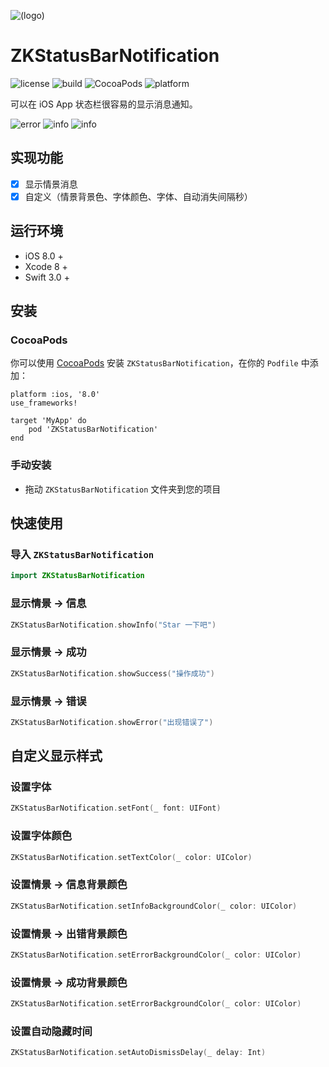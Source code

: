 ![(logo)](https://raw.githubusercontent.com/WangWenzhuang/ZKStatusBarNotification/master/image/logo.png)

# ZKStatusBarNotification

![license](https://img.shields.io/badge/license-MIT-brightgreen.svg)
![build](https://travis-ci.org/WangWenzhuang/ZKStatusBarNotification.svg?branch=master)
![CocoaPods](https://img.shields.io/badge/pod-v1.2-brightgreen.svg)
![platform](https://img.shields.io/badge/platform-iOS-brightgreen.svg)

可以在 iOS App 状态栏很容易的显示消息通知。

![error](https://raw.githubusercontent.com/WangWenzhuang/ZKStatusBarNotification/master/image/error.jpeg)
![info](https://raw.githubusercontent.com/WangWenzhuang/ZKStatusBarNotification/master/image/info.jpeg)
![info](https://raw.githubusercontent.com/WangWenzhuang/ZKStatusBarNotification/master/image/success.jpeg)

## 实现功能

- [x] 显示情景消息
- [x] 自定义（情景背景色、字体颜色、字体、自动消失间隔秒）

## 运行环境

* iOS 8.0 +
* Xcode 8 +
* Swift 3.0 +

## 安装

### CocoaPods

你可以使用 [CocoaPods](http://cocoapods.org/) 安装 `ZKStatusBarNotification`，在你的 `Podfile` 中添加：

```ogdl
platform :ios, '8.0'
use_frameworks!

target 'MyApp' do
    pod 'ZKStatusBarNotification'
end
```
### 手动安装

* 拖动 `ZKStatusBarNotification` 文件夹到您的项目

## 快速使用

### 导入 `ZKStatusBarNotification`

```swift
import ZKStatusBarNotification
```

### 显示情景 -> 信息

```swift
ZKStatusBarNotification.showInfo("Star 一下吧")
```

### 显示情景 -> 成功

```swift
ZKStatusBarNotification.showSuccess("操作成功")
```

### 显示情景 -> 错误

```swift
ZKStatusBarNotification.showError("出现错误了")
```

## 自定义显示样式

### 设置字体

```swift
ZKStatusBarNotification.setFont(_ font: UIFont)
```

### 设置字体颜色

```swift
ZKStatusBarNotification.setTextColor(_ color: UIColor)
```

### 设置情景 -> 信息背景颜色

```swift
ZKStatusBarNotification.setInfoBackgroundColor(_ color: UIColor)
```

### 设置情景 -> 出错背景颜色

```swift
ZKStatusBarNotification.setErrorBackgroundColor(_ color: UIColor)
```

### 设置情景 -> 成功背景颜色

```swift
ZKStatusBarNotification.setErrorBackgroundColor(_ color: UIColor)
```

### 设置自动隐藏时间

```swift
ZKStatusBarNotification.setAutoDismissDelay(_ delay: Int)
```
